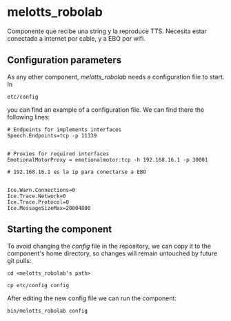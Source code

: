 # melotts_robolab
Componente que recibe una string y la reproduce TTS.
Necesita estar conectado a internet por cable, y a EBO por wifi.


## Configuration parameters
As any other component, *melotts_robolab* needs a configuration file to start. In
```
etc/config
```
you can find an example of a configuration file. We can find there the following lines:
```
# Endpoints for implements interfaces
Speech.Endpoints=tcp -p 11339


# Proxies for required interfaces
EmotionalMotorProxy = emotionalmotor:tcp -h 192.168.16.1 -p 30001

# 192.168.16.1 es la ip para conectarse a EBO


Ice.Warn.Connections=0
Ice.Trace.Network=0
Ice.Trace.Protocol=0
Ice.MessageSizeMax=20004800

```

## Starting the component
To avoid changing the *config* file in the repository, we can copy it to the component's home directory, so changes will remain untouched by future git pulls:

```
cd <melotts_robolab's path> 
```
```
cp etc/config config
```

After editing the new config file we can run the component:

```
bin/melotts_robolab config
```
